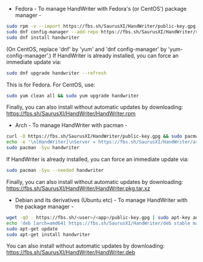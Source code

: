 * Fedora -
To manage HandWriter with Fedora's (or CentOS') package manager -
```bash
sudo rpm -v --import https://fbs.sh/SaurusXI/HandWriter/public-key.gpg
sudo dnf config-manager --add-repo https://fbs.sh/SaurusXI/HandWriter/rpm/HandWriter.repo
sudo dnf install handwriter
```
(On CentOS, replace 'dnf' by 'yum' and 'dnf config-manager' by 'yum-config-manager'.)
If HandWriter is already installed, you can force an immediate update via:
```bash
sudo dnf upgrade handwriter --refresh
```
This is for Fedora. For CentOS, use:
```bash
sudo yum clean all && sudo yum upgrade handwriter
```
Finally, you can also install without automatic updates by downloading:
https://fbs.sh/SaurusXI/HandWriter/HandWriter.rpm

* Arch - 
To manage HandWriter with pacman -
```bash
curl -O https://fbs.sh/SaurusXI/HandWriter/public-key.gpg && sudo pacman-key --add public-key.gpg && sudo pacman-key --lsign-key 29D5FDA07C763B56745B9E598AC59FA1ADE43023 && rm public-key.gpg
echo -e '\n[HandWriter]\nServer = https://fbs.sh/SaurusXI/HandWriter/arch' | sudo tee -a /etc/pacman.conf
sudo pacman -Syu handwriter
```
If HandWriter is already installed, you can force an immediate update via:
```bash
sudo pacman -Syu --needed handwriter
```
Finally, you can also install without automatic updates by downloading:
https://fbs.sh/SaurusXI/HandWriter/HandWriter.pkg.tar.xz

* Debian and its derivatives (Ubuntu etc) -
To manage HandWriter with the package manager -
```bash
wget -qO - https://fbs.sh/<user>/<app>/public-key.gpg | sudo apt-key add -
echo 'deb [arch=amd64] https://fbs.sh/SaurusXI/HandWriter/deb stable main' | sudo tee /etc/apt/sources.list.d/HandWriter.list
sudo apt-get update
sudo apt-get install handwriter
```
You can also install without automatic updates by downloading:
https://fbs.sh/SaurusXI/HandWriter/HandWriter.deb